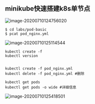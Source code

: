 ## minikube快速搭建k8s单节点

![image-20200710124756020](C:\Users\12605\Desktop\PHP_notes\.img\image-20200710124756020.png)



```shell
$ cd labs/pod-basic
$ pcat pod_nginx.yml
```

![image-20200710125114544](C:\Users\12605\Desktop\PHP_notes\.img\image-20200710125114544.png)

```shell
kubectl create -f 
kubectl version


kubectl create -f pod_nginx.yml
kubectl delete -f pod_nginx.yml #删除

kubectl get pods
kubectl get pods -o wide #详细信息

```

![image-20200710125418501](C:\Users\12605\Desktop\PHP_notes\.img\image-20200710125418501.png)